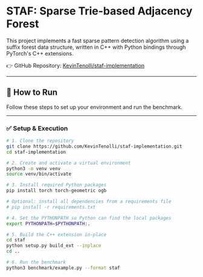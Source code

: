 # STAF: Sparse Trie-based Adjacency Forest

This project implements a fast sparse pattern detection algorithm using a suffix forest data structure, written in C++ with Python bindings through PyTorch's C++ extensions.

👉 GitHub Repository: [KevinTenolli/staf-implementation](https://github.com/KevinTenolli/staf-implementation)

---

## 🚀 How to Run

Follow these steps to set up your environment and run the benchmark.

---

### ✅ Setup & Execution

```bash
# 1. Clone the repository
git clone https://github.com/KevinTenolli/staf-implementation.git
cd staf-implementation

# 2. Create and activate a virtual environment
python3 -m venv venv
source venv/bin/activate

# 3. Install required Python packages
pip install torch torch-geometric ogb

# Optional: install all dependencies from a requirements file
# pip install -r requirements.txt

# 4. Set the PYTHONPATH so Python can find the local packages
export PYTHONPATH=$PYTHONPATH:.

# 5. Build the C++ extension in-place
cd staf
python setup.py build_ext --inplace
cd ..

# 6. Run the benchmark
python3 benchmark/example.py --format staf


